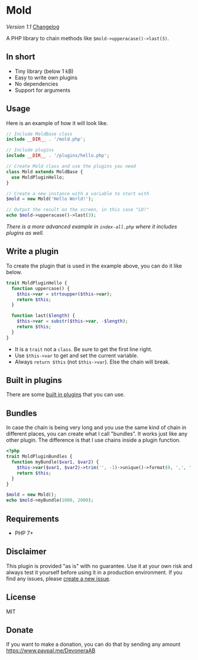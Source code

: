 # Mold

*Version 1.1* [Changelog](changelog.md)

A PHP library to chain methods like `$mold->upperacase()->last(3)`.

## In short

- Tiny library (below 1 kB)
- Easy to write own plugins
- No dependencies
- Support for arguments

## Usage

Here is an example of how it will look like.

```php
// Include MoldBase class
include __DIR__ . '/mold.php';

// Include plugins
include __DIR__ . '/plugins/hello.php';

// Create Mold class and use the plugins you need
class Mold extends MoldBase {
  use MoldPluginHello;
}

// Create a new instance with a variable to start with
$mold = new Mold('Hello World!');

// Output the result on the screen, in this case "LD!"
echo $mold->upperacase()->last(3);
```

*There is a more advanced example in `index-all.php` where it includes plugins as well.*

## Write a plugin

To create the plugin that is used in the example above, you can do it like below.

```php
trait MoldPluginHello {
  function uppercase() {
    $this->var = strtoupper($this->var);
    return $this;
  }

  function last($length) {
    $this->var = substr($this->var, -$length);
    return $this;
  }
}
```

- It is a `trait` not a `class`. Be sure to get the first line right.
- Use `$this->var` to get and set the current variable.
- Always `return $this` (not `$this->var`). Else the chain will break.

## Built in plugins

There are some [built in plugins](plugins.md) that you can use.

## Bundles

In case the chain is being very long and you use the same kind of chain in different places, you can create what I call "bundles". It works just like any other plugin. The difference is that I use chains inside a plugin function.

```php
<?php
trait MoldPluginBundles {
  function myBundle($var1, $var2) {
    $this->var($var1, $var2)->trim('', -1)->unique()->format(0, ',', '.')->implode(' - ')->suffix('kr');
    return $this;
  }
}

$mold = new Mold();
echo $mold->myBundle(1000, 2000);
```

## Requirements

- PHP 7+

## Disclaimer

This plugin is provided "as is" with no guarantee. Use it at your own risk and always test it yourself before using it in a production environment. If you find any issues, please [create a new issue](issues/new).

## License

MIT

## Donate

If you want to make a donation, you can do that by sending any amount https://www.paypal.me/DevoneraAB